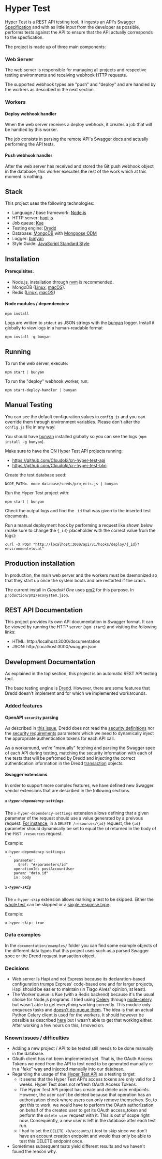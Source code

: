 # Hyper Test

Hyper Test is a REST API testing tool. It ingests an API's [Swagger Specification](https://github.com/OAI/OpenAPI-Specification) and with as little input from the developer as possible, performs tests against the API to ensure that the API actually corresponds to the specfication.

The project is made up of three main components:

### Web Server

The web server is responsible for managing all projects and respective testing environments and receiving webhook HTTP requests.

The supported webhook types are "push" and "deploy" and are handled by the workers as described in the next section.

### Workers

#### Deploy webhook handler

When the web server receives a deploy webhook, it creates a job that will be handled by this worker.

The job consists in parsing the remote API's Swagger docs and actually performing the API tests.

#### Push webhook handler

After the web server has received and stored the Git push webhook object in the database, this worker executes the rest of the work which at this moment is nothing.

## Stack

This project uses the following technologies:

* Language / base framework: [Node.js](https://nodejs.org/)
* HTTP server: [hapi.js](http://hapijs.com/)
* Job queue: [Kue](https://github.com/Automattic/kue)
* Testing engine: [Dredd](https://github.com/apiaryio/dredd)
* Database: [MongoDB](https://www.mongodb.com/) with [Mongoose ODM](http://mongoosejs.com/)
* Logger: [bunyan](https://github.com/trentm/node-bunyan)
* Style Guide: [JavaScript Standard Style](http://standardjs.com/index.html)

## Installation

#### Prerequisites:

* Node.js, installation through [nvm](https://github.com/creationix/nvm) is recommended.
* MongoDB ([Linux](https://docs.mongodb.com/manual/administration/install-on-linux/), [macOS](https://docs.mongodb.com/manual/tutorial/install-mongodb-on-os-x/)).
* Redis ([Linux](https://www.linode.com/docs/databases/redis/deploy-redis-on-ubuntu-or-debian), [macOS](https://medium.com/@petehouston/install-and-config-redis-on-mac-os-x-via-homebrew-eb8df9a4f298))

#### Node modules / dependencies:

    npm install

Logs are written to `stdout` as JSON strings with the [bunyan](https://github.com/trentm/node-bunyan) logger. Install it globally to view logs in a human-readable format

    npm install -g bunyan

## Running

To run the web server, execute:

    npm start | bunyan

To run the "deploy" webhook worker, run:

    npm start-deploy-handler | bunyan

## Manual Testing

You can see the default configuration values in `config.js` and you can override them through environment variables. Please don't alter the `config.js` file in any way!

You should have [bunyan](https://github.com/trentm/node-bunyan) installed globally so you can see the logs (`npm install -g bunyan`).

Make sure to have the CN Hyper Test API projects running:

* https://github.com/Cloudoki/cn-hyper-test-api
* https://github.com/Cloudoki/cn-hyper-test-blm

Create the test database seed:

    NODE_PATH=. node database/seeds/projects.js | bunyan

Run the Hyper Test project with:

    npm start | bunyan

Check the output logs and find the `_id` that was given to the inserted test documents.

Run a manual deployment hook by performing a request like shown below (make sure to change the `{_id}` placeholder with the correct value from the logs):

    curl -X POST "http://localhost:3000/api/v1/hooks/deploy/{_id}?environment=local"

## Production installation

In production, the main web server and the workers must be daemonized so that they start up once the system boots and are restarted if the crash.

The current install in _Cloudoki One_ uses [pm2](http://pm2.keymetrics.io/) for this purpose. In `production/pm2/ecosystem.json`.

## REST API Documentation

This project provides its own API documentation in Swagger format. It can be viewed by running the HTTP server (`npm start`) and visiting the following links:

* HTML: http://localhost:3000/documentation
* JSON: http://localhost:3000/swagger.json

## Development Documentation

As explained in the top section, this project is an automatic REST API testing tool.

The base testing engine is [Dredd](https://github.com/apiaryio/dredd). However, there are some features that Dredd doesn't implement and for which we implemented workarounds.

### Added features

#### OpenAPI `security` parsing

As described in [this issue](https://github.com/apiaryio/dredd/issues/675), Dredd does not read the [security definitions](https://github.com/OAI/OpenAPI-Specification/blob/master/versions/2.0.md#securityDefinitionsObject) nor the [security requirements](https://github.com/OAI/OpenAPI-Specification/blob/master/versions/2.0.md#securityRequirementObject) parameters which we need to dynamically inject the appropriate authentication tokens for each API call.

As a workaround, we're "manually" fetching and parsing the Swagger spec of each API during testing, matching the security information with each of the tests that will be pefromed by Dredd and injecting the correct authentication information in the Dredd [transaction](http://dredd.readthedocs.io/en/latest/data-structures/#transaction-object) objects.

#### Swagger extensions

In order to support more complex features, we have defined new Swagger vendor extensions that are described in the following sections.

##### `x-hyper-dependency-settings`

The `x-hyper-dependency-settings` extension allows defining that a given parameter of the request should use a value generated by a preivous request. [For instance](https://github.com/Cloudoki/cn-hyper-test-api/blob/e6955140b1d0b43515058c5ce4f7c24e51a1681a/src/api/routes/users.yaml#L54), in a `DELETE /resources/{id}` request, the `{id}` parameter should dynamically be set to equal the `id` returned in the body of the `POST /resources` request.

Example:

    x-hyper-dependency-settings:
      -
        parameter:
          $ref: "#/parameters/id"
        operationId: postAccountUser
        param: "data.id"
        in: body

##### `x-hyper-skip`

The `x-hyper-skip` extension allows marking a test to be skipped. Either the [whole test](https://github.com/Cloudoki/cn-hyper-test-api/blob/e6955140b1d0b43515058c5ce4f7c24e51a1681a/src/api/routes/accounts.yaml#L78) can be skipped or a [single response type](https://github.com/Cloudoki/cn-hyper-test-api/blob/e6955140b1d0b43515058c5ce4f7c24e51a1681a/src/api/routes/accounts.yaml#L116).

Example:

    x-hyper-skip: true

### Data examples

In the `documentation/examples/` folder you can find some example objects of the different data types that this project uses such as a parsed Swagger spec or the Dredd request transaction object.

### Decisions

* Web server is Hapi and not Express because its declaration-based configuration trumps Express' code-based one and for larger projects, Hapi should be easier to maintain (in Tiago Alves' opinion, at least).
* The Worker queue is Kue (with a Redis backend) because it's the usual choice for Node.js programs. I tried using [Celery](http://www.celeryproject.org/) through [node-celery](https://github.com/mher/node-celery) but wasn't able to get everything working correctly. This module only enqueues tasks and [doesn't de-queue them](https://github.com/mher/node-celery/issues/15). The idea is that an actual Python Celery client is used for the workers. It should however be possible as described [here](http://stackoverflow.com/questions/21211848/creating-a-celery-worker-using-node-js) but I wasn't able to get that working either. After working a few hours on this, I moved on.

### Known issues / difficulties

* Adding a new project / API to be tested still needs to be done manually in the database.
* OAuth client has not been implemented yet. That is, the OAuth Access Tokens we need from the API to test need to be generated manually or in a "fake" way and injected manually into our database.
* Regarding the usage of the [Hyper Test API](https://github.com/Cloudoki/cn-hyper-test-api) as a testing target:
    * It seems that the Hyper Test API's access tokens are only valid for 2 weeks. Hyper Test does not refresh OAuth Access Tokens.
    * The Hyper Test API project has create and delete user endpoints. However, the user can't be deleted because that operation has an authorization check where users can only remove themselves. So, to get this to work, we would have to perform the OAuth authorization on behalf of the created user to get its OAuth access_token and perform the `delete user` request with it. This is out of scope right now. Consequently, a new user is left in the database after each test run.
    * I had to set the `DELETE /0/accounts/1` test to skip since we don't have an account creation endpoint and would thus only be able to test this DELETE endpoint once.
* Sometimes subsequent tests yield different results and we haven't found the reason why.
